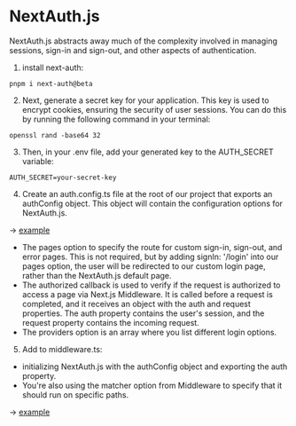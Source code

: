 # NextAuth.js
NextAuth.js abstracts away much of the complexity involved in managing sessions, sign-in and sign-out, and other aspects of authentication.

1. install next-auth:
```shell
pnpm i next-auth@beta
```

2. Next, generate a secret key for your application. This key is used to encrypt cookies, ensuring the security of user sessions. You can do this by running the following command in your terminal:
```shell
openssl rand -base64 32
```

3. Then, in your .env file, add your generated key to the AUTH_SECRET variable:
```
AUTH_SECRET=your-secret-key
```

4. Create an auth.config.ts file at the root of our project that exports an authConfig object. This object will contain the configuration options for NextAuth.js. 

-> [example](../nextjs-dashboard/auth.config.ts)

- The pages option to specify the route for custom sign-in, sign-out, and error pages. This is not required, but by adding signIn: '/login' into our pages option, the user will be redirected to our custom login page, rather than the NextAuth.js default page.
- The authorized callback is used to verify if the request is authorized to access a page via Next.js Middleware. It is called before a request is completed, and it receives an object with the auth and request properties. The auth property contains the user's session, and the request property contains the incoming request.
- The providers option is an array where you list different login options. 


5.  Add to middleware.ts:
- initializing NextAuth.js with the authConfig object and exporting the auth property. 
- You're also using the matcher option from Middleware to specify that it should run on specific paths.

-> [example](../nextjs-dashboard/middleware.ts)

